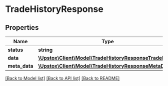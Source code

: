 # TradeHistoryResponse

## Properties
Name | Type | Description | Notes
------------ | ------------- | ------------- | -------------
**status** | **string** |  | [optional] 
**data** | [**\Upstox\Client\Model\TradeHistoryResponseTradeData[]**](TradeHistoryResponseTradeData.md) |  | [optional] 
**meta_data** | [**\Upstox\Client\Model\TradeHistoryResponseMetaData**](TradeHistoryResponseMetaData.md) |  | [optional] 

[[Back to Model list]](../../README.md#documentation-for-models) [[Back to API list]](../../README.md#documentation-for-api-endpoints) [[Back to README]](../../README.md)


